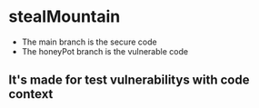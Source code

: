 # stealMountain

- The main branch is the secure code
- The honeyPot branch is the vulnerable code

## It's made for test vulnerabilitys with code context
